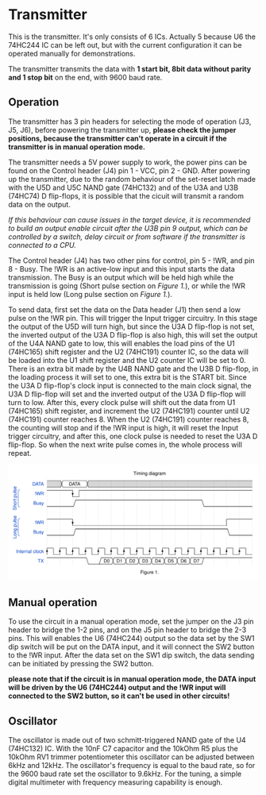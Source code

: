 # Transmitter
This is the transmitter. It's only consists of 6 ICs. Actually 5 because U6 the 74HC244 IC can be left out, but with the current configuration it can 
be operated manually for demonstrations.

The transmitter transmits the data with **1 start bit, 8bit data without parity and 1 stop bit** on the end, with 9600 baud rate.

## Operation
The transmitter has 3 pin headers for selecting the mode of operation (J3, J5, J6), before powering the transmitter up, **please check the jumper positions, 
because the transmitter can't operate in a circuit if the transmitter is in manual operation mode.**

The transmitter needs a 5V power supply to work, the power pins can be found on the Control header (J4) pin 1 - VCC, pin 2 - GND. After powering up the
transmitter, due to the random behaviour of the set-reset latch made with the U5D and U5C NAND gate (74HC132) and of the U3A and U3B (74HC74) D flip-flops, 
it is possible that the cicuit will transmit a random data on the output.

*If this behaviour can cause issues in the target device, it is recommended to build
an output enable circuit after the U3B pin 9 output, which can be controlled by a switch, delay circuit or from software if the transmitter is connected to a CPU.*

The Control header (J4) has two other pins for control, pin 5 - !WR, and pin 8 - Busy. The !WR is an active-low input and this input starts the data transmission.
The Busy is an output which will be held high while the transmission is going (Short pulse section on *Figure 1.*), or while the !WR input is held low (Long pulse section on *Figure 1.*).

To send data, first set the data on the Data header (J1) then send a low pulse on the !WR pin. This will trigger the Input trigger circuitry. In this stage the output 
of the U5D will turn high, but since the U3A D flip-flop is not set, the inverted output of the U3A D flip-flop is also high, this will set the output of the U4A NAND 
gate to low, this will enables the load pins of the U1 (74HC165) shift register and the U2 (74HC191) counter IC, so the data will be loaded into the U1 shift register 
and the U2 counter IC will be set to 0. There is an extra bit made by the U4B NAND gate and the U3B D flip-flop, in the loading process it will set to one, this extra 
bit is the START bit. Since the U3A D flip-flop's clock input is connected to the main clock signal, the U3A D flip-flop will set and the inverted output of the U3A D 
flip-flop will turn to low.
After this, every clock pulse will shift out the data from U1 (74HC165) shift register, and increment the U2 (74HC191) counter until U2 (74HC191) counter reaches 8.
When the U2 (74HC191) counter reaches 8, the counting will stop and if the !WR input is high, it will reset the Input trigger circuitry, and after this, one clock 
pulse is needed to reset the U3A D flip-flop. So when the next write pulse comes in, the whole process will repeat.

<p align="center">
<img src="../../img/transmittertiming.svg">
</p>

## Manual operation
To use the circuit in a manual operation mode, set the jumper on the J3 pin header to bridge the 1-2 pins, and on the J5 pin header to bridge the 2-3 pins. This will 
enables the U6 (74HC244) output so the data set by the SW1 dip switch will be put on the DATA input, and it will connect the SW2 button to the !WR input.
After the data set on the SW1 dip switch, the data sending can be initiated by pressing the SW2 button.

**please note that if the circuit is in manual operation mode, the DATA input will be driven by the U6 (74HC244) output and the !WR input will connected to the SW2 
button, so it can't be used in other circuits!**

## Oscillator
The oscillator is made out of two schmitt-triggered NAND gate of the U4 (74HC132) IC. With the 10nF C7 capacitor and the 10kOhm R5 plus the 10kOhm RV1 trimmer 
potentiometer this oscillator can be adjusted between 6kHz and 12kHz. The oscillator's frequency is equal to the baud rate, so for the 9600 baud rate set the 
oscillator to 9.6kHz. For the tuning, a simple digital multimeter with frequency measuring capability is enough.
